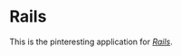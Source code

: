 # Rails

This is the pinteresting application for [*Rails*](http://guides.rubyonrails.org/index.html).




